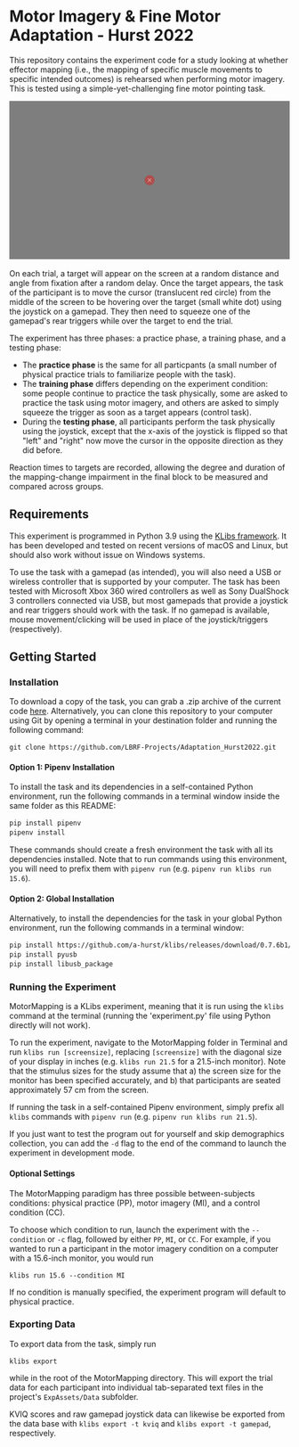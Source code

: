 # Motor Imagery & Fine Motor Adaptation - Hurst 2022

This repository contains the experiment code for a study looking at whether effector mapping (i.e., the mapping of specific muscle movements to specific intended outcomes) is rehearsed when performing motor imagery. This is tested using a simple-yet-challenging fine motor pointing task.

![MotorMapping](task.gif)

On each trial, a target will appear on the screen at a random distance and angle from fixation after a random delay. Once the target appears, the task of the participant is to move the cursor (translucent red circle) from the middle of the screen to be hovering over the target (small white dot) using the joystick on a gamepad. They then need to squeeze one of the gamepad's rear triggers while over the target to end the trial.

The experiment has three phases: a practice phase, a training phase, and a testing phase:

* The **practice phase** is the same for all particpants (a small number of physical practice trials to familiarize people with the task). 
* The **training phase** differs depending on the experiment condition: some people continue to practice the task physically, some are asked to practice the task using motor imagery, and others are asked to simply squeeze the trigger as soon as a target appears (control task). 
* During the **testing phase**, all participants perform the task physically using the joystick, except that the x-axis of the joystick is flipped so that "left" and "right" now move the cursor in the opposite direction as they did before.

Reaction times to targets are recorded, allowing the degree and duration of the mapping-change impairment in the final block to be measured and compared across groups.

## Requirements

This experiment is programmed in Python 3.9 using the [KLibs framework](https://github.com/a-hurst/klibs). It has been developed and tested on recent versions of macOS and Linux, but should also work without issue on Windows systems.

To use the task with a gamepad (as intended), you will also need a USB or wireless controller that is supported by your computer. The task has been tested with Microsoft Xbox 360 wired controllers as well as Sony DualShock 3 controllers connected via USB, but most gamepads that provide a joystick and rear triggers should work with the task. If no gamepad is available, mouse movement/clicking will be used in place of the joystick/triggers (respectively).


## Getting Started

### Installation

To download a copy of the task, you can grab a .zip archive of the current code [here](https://github.com/LBRF-Projects/Adaptation-Hurst2022/archive/refs/heads/main.zip). Alternatively, you can clone this repository to your computer using Git by opening a terminal in your destination folder and running the following command:

```
git clone https://github.com/LBRF-Projects/Adaptation_Hurst2022.git
```

#### Option 1: Pipenv Installation

To install the task and its dependencies in a self-contained Python environment, run the following commands in a terminal window inside the same folder as this README:

```bash
pip install pipenv
pipenv install
```
These commands should create a fresh environment the task with all its dependencies installed. Note that to run commands using this environment, you will need to prefix them with `pipenv run` (e.g. `pipenv run klibs run 15.6`).

#### Option 2: Global Installation

Alternatively, to install the dependencies for the task in your global Python environment, run the following commands in a terminal window:

```bash
pip install https://github.com/a-hurst/klibs/releases/download/0.7.6b1/klibs.tar.gz
pip install pyusb
pip install libusb_package
```

### Running the Experiment

MotorMapping is a KLibs experiment, meaning that it is run using the `klibs` command at the terminal (running the 'experiment.py' file using Python directly will not work).

To run the experiment, navigate to the MotorMapping folder in Terminal and run `klibs run [screensize]`, replacing `[screensize]` with the diagonal size of your display in inches (e.g. `klibs run 21.5` for a 21.5-inch monitor). Note that the stimulus sizes for the study assume that a) the screen size for the monitor has been specified accurately, and b) that participants are seated approximately 57 cm from the screen.

If running the task in a self-contained Pipenv environment, simply prefix all `klibs` commands with `pipenv run` (e.g. `pipenv run klibs run 21.5`).

If you just want to test the program out for yourself and skip demographics collection, you can add the `-d` flag to the end of the command to launch the experiment in development mode.

#### Optional Settings

The MotorMapping paradigm has three possible between-subjects conditions: physical practice (PP), motor imagery (MI), and a control condition (CC).

To choose which condition to run, launch the experiment with the `--condition` or `-c` flag, followed by either `PP`, `MI`, or `CC`. For example, if you wanted to run a participant in the motor imagery condition on a computer with a 15.6-inch monitor, you would run 

```
klibs run 15.6 --condition MI
```

If no condition is manually specified, the experiment program will default to physical practice.
 

### Exporting Data

To export data from the task, simply run

```
klibs export
```

while in the root of the MotorMapping directory. This will export the trial data for each participant into individual tab-separated text files in the project's `ExpAssets/Data` subfolder.

KVIQ scores and raw gamepad joystick data can likewise be exported from the data base with `klibs export -t kviq` and `klibs export -t gamepad`, respectively.
